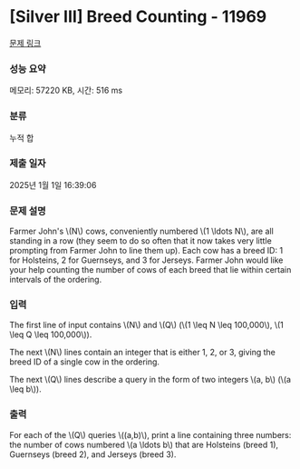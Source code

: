 # [Silver III] Breed Counting - 11969 

[문제 링크](https://www.acmicpc.net/problem/11969) 

### 성능 요약

메모리: 57220 KB, 시간: 516 ms

### 분류

누적 합

### 제출 일자

2025년 1월 1일 16:39:06

### 문제 설명

<p>Farmer John's \(N\) cows, conveniently numbered \(1 \ldots N\), are all standing in a row (they seem to do so often that it now takes very little prompting from Farmer John to line them up). Each cow has a breed ID: 1 for Holsteins, 2 for Guernseys, and 3 for Jerseys. Farmer John would like your help counting the number of cows of each breed that lie within certain intervals of the ordering.</p>

### 입력 

 <p>The first line of input contains \(N\) and \(Q\) (\(1 \leq N \leq 100,000\), \(1 \leq Q \leq 100,000\)).</p>

<p>The next \(N\) lines contain an integer that is either 1, 2, or 3, giving the breed ID of a single cow in the ordering.</p>

<p>The next \(Q\) lines describe a query in the form of two integers \(a, b\) (\(a \leq b\)).</p>

### 출력 

 <p>For each of the \(Q\) queries \((a,b)\), print a line containing three numbers: the number of cows numbered \(a \ldots b\) that are Holsteins (breed 1), Guernseys (breed 2), and Jerseys (breed 3).</p>

